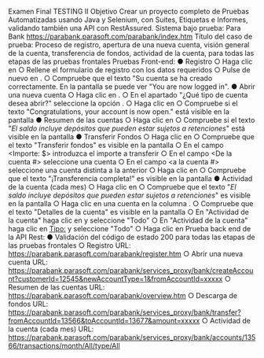 Examen Final TESTING II
Objetivo
Crear un proyecto completo de Pruebas Automatizadas usando Java y Selenium, con Suites,
Etiquetas e Informes, validando también una API con RestAssured.
Sistema bajo prueba: Para Bank https://parabank.parasoft.com/parabank/index.htm
Título del caso de prueba: Proceso de registro, apertura de una nueva cuenta, visión general de la
cuenta, transferencia de fondos, actividad de la cuenta, para todas las etapas de las pruebas
frontales
Pruebas Front-end:
	● Registro
		○ Haga clic en <Registro>
		○ Rellene el formulario de registro con los datos requeridos
		○ Pulse de nuevo en <Registro>.
		○ Compruebe que el texto "Su cuenta se ha creado correctamente. En la pantalla se puede ver "You are now logged in".
	● Abrir una nueva cuenta
		○ Haga clic en <Abrir nueva cuenta>.
		○ En el apartado "¿Qué tipo de cuenta desea abrir?" seleccione la opción <SAVINGS>.
		○ Haga clic en <Abrir nueva cuenta>
		○ Compruebe si el texto "Congratulations, your account is now open." está visible en la pantalla
	● Resumen de las cuentas
		○ Haga clic en <Resumen de cuentas>
		○ Compruebe si el texto "*El saldo incluye depósitos que pueden estar sujetos a retenciones*" está visible en la pantalla
	● Transferir Fondos
		○ Haga clic en <Transferencia de fondos>
		○ Compruebe que el texto "Transferir fondos" es visible en la pantalla
		○ En el campo <Importe: $> introduzca el importe a transferir
		○ En el campo <De la cuenta #> seleccione una cuenta
		○ En el campo <a la cuenta #> seleccione una cuenta distinta a la anterior
		○ Haga clic en <Transferencia>
		○ Compruebe que el texto "¡Transferencia completa!" es visible en la pantalla
	● Actividad de la cuenta (cada mes)
		○ Haga clic en <Resumen de cuentas>
		○ Compruebe que el texto "*El saldo incluye depósitos que pueden estar sujetos a retenciones*" es visible en la pantalla
		○ Haga clic en una cuenta en la columna <Cuenta>.
		○ Compruebe que el texto "Detalles de la cuenta" es visible en la pantalla
		○ En "Actividad de la cuenta" haga clic en <Periodo de actividad:> y seleccione "Todo"
		○ En "Actividad de la cuenta" haga clic en <Tipo:> y seleccione "Todo"
		○ Haga clic en <Ir>
Prueba back end de la API Rest:
	● Validación del código de estado 200 para todas las etapas de las pruebas frontales
		○ Registro URL: https://parabank.parasoft.com/parabank/register.htm
		○ Abrir una nueva cuenta URL:        https://parabank.parasoft.com/parabank/services_proxy/bank/createAccount?customerId=12545&newAccountType=1&fromAccountId=xxxxx
		○ Resumen de las cuentas URL: https://parabank.parasoft.com/parabank/overview.htm
		○ Descarga de fondos URL: https://parabank.parasoft.com/parabank/services_proxy/bank/transfer?fromAccountId=13566&toAccountId=13677&amount=xxxxx
		○ Actividad de la cuenta (cada mes) URL: https://parabank.parasoft.com/parabank/services_proxy/bank/accounts/13566/transactions/month/All/type/All